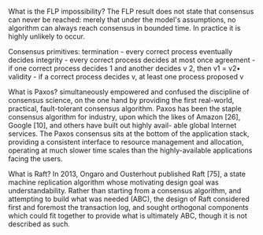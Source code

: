 What is the FLP impossibility?
The FLP result does not state that consensus 
can never be reached: merely that under the 
model's assumptions, no algorithm can always 
reach consensus in bounded time. In practice 
it is highly unlikely to occur.

Consensus primitives:
termination - every correct process eventually 
decides
integrity - every correct process decides at 
most once
agreement - if one correct process decides 1 
and another decides v 2, 
then v1 = v2• validity - if a correct process decides v, at least one process proposed v

What is Paxos?
simultaneously empowered and confused the discipline of consensus science,
on  the  one  hand  by  providing  the  first  real-world,  practical,  fault-tolerant
consensus  algorithm.
Paxos has been the staple consensus algorithm for industry, upon which
the likes of Amazon [26], Google [10], and others have built out highly avail-
able global Internet services.  The Paxos consensus sits at the bottom of the
application stack,  providing a consistent interface to resource management
and allocation, operating at much slower time scales than the highly-available
applications facing the users.

What is Raft?
In  2013,  Ongaro  and  Ousterhout  published  Raft  [75],  a  state  machine
replication  algorithm  whose  motivating  design  goal  was  understandability.
Rather than starting from a consensus algorithm, and attempting to build
what was needed (ABC), the design of Raft considered first and foremost the
transaction log, and sought orthogonal components which could fit together
to provide what is ultimately ABC, though it is not described as such.